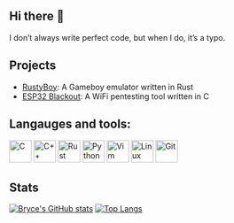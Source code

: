 ## Hi there 👋 

I don’t always write perfect code, but when I do, it’s a typo.

## Projects

- [RustyBoy](https://github.com/brycedc/rustyboy): A Gameboy emulator written in Rust
- [ESP32 Blackout](https://github.com/brycedc/esp32-blackout): A WiFi pentesting tool written in C

## Langauges and tools:
<div>
<img src="https://cdn.jsdelivr.net/gh/devicons/devicon@latest/icons/c/c-original.svg" title="C" alt="C" width="40" height="40"/>
<img src="https://cdn.jsdelivr.net/gh/devicons/devicon@latest/icons/cplusplus/cplusplus-original.svg" title="C++" alt="C++" width="40" height="40"/>
<img src="https://cdn.jsdelivr.net/gh/devicons/devicon@latest/icons/rust/rust-original.svg" title="Rust" alt="Rust" width="40" height="40"/>
<img src="https://cdn.jsdelivr.net/gh/devicons/devicon@latest/icons/python/python-original.svg" title="Python" alt="Python" width="40" height="40"/>
<img src="https://cdn.jsdelivr.net/gh/devicons/devicon@latest/icons/vim/vim-original.svg" title="Vim" alt="Vim" width="40" height="40"/>
<img src="https://cdn.jsdelivr.net/gh/devicons/devicon@latest/icons/linux/linux-original.svg" title="Linux" alt="Linux" width="40" height="40"/>
<img src="https://cdn.jsdelivr.net/gh/devicons/devicon@latest/icons/git/git-original.svg" title="Git" alt="Git" width="40" height="40"/>
</div>

## Stats
[![Bryce's GitHub stats](https://github-readme-stats.vercel.app/api?username=brycedc&theme=dark)](https://github.com/anuraghazra/github-readme-stats)
[![Top Langs](https://github-readme-stats.vercel.app/api/top-langs/?username=brycedc&theme=dark)](https://github.com/anuraghazra/github-readme-stats)
